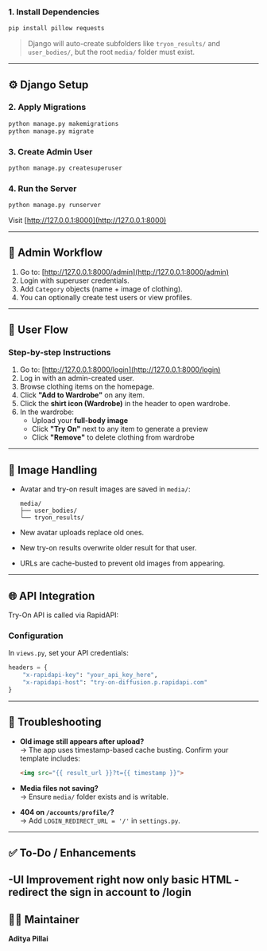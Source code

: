 ### 1. Install Dependencies

```bash
pip install pillow requests
```


> Django will auto-create subfolders like `tryon_results/` and `user_bodies/`, but the root `media/` folder must exist.

---

## ⚙️ Django Setup

### 2. Apply Migrations

```bash
python manage.py makemigrations
python manage.py migrate
```

### 3. Create Admin User

```bash
python manage.py createsuperuser
```

### 4. Run the Server

```bash
python manage.py runserver
```

Visit [http://127.0.0.1:8000](http://127.0.0.1:8000)

---

## 🔐 Admin Workflow

1. Go to: [http://127.0.0.1:8000/admin](http://127.0.0.1:8000/admin)
2. Login with superuser credentials.
3. Add `Category` objects (name + image of clothing).
4. You can optionally create test users or view profiles.

---

## 👤 User Flow

### Step-by-step Instructions

1. Go to: [http://127.0.0.1:8000/login](http://127.0.0.1:8000/login)
2. Log in with an admin-created user.
3. Browse clothing items on the homepage.
4. Click **"Add to Wardrobe"** on any item.
5. Click the **shirt icon (Wardrobe)** in the header to open wardrobe.
6. In the wardrobe:
   - Upload your **full-body image**
   - Click **"Try On"** next to any item to generate a preview
   - Click **"Remove"** to delete clothing from wardrobe

---

## 📸 Image Handling

- Avatar and try-on result images are saved in `media/`:
  ```
  media/
  ├── user_bodies/
  └── tryon_results/
  ```

- New avatar uploads replace old ones.
- New try-on results overwrite older result for that user.
- URLs are cache-busted to prevent old images from appearing.

---

## 🌐 API Integration

Try-On API is called via RapidAPI:

### Configuration

In `views.py`, set your API credentials:

```python
headers = {
    "x-rapidapi-key": "your_api_key_here",
    "x-rapidapi-host": "try-on-diffusion.p.rapidapi.com"
}
```

---


## 🚫 Troubleshooting

- **Old image still appears after upload?**  
  → The app uses timestamp-based cache busting. Confirm your template includes:
  ```html
  <img src="{{ result_url }}?t={{ timestamp }}">
  ```

- **Media files not saving?**  
  → Ensure `media/` folder exists and is writable.

- **404 on `/accounts/profile/`?**  
  → Add `LOGIN_REDIRECT_URL = '/'` in `settings.py`.

---

## ✅ To-Do / Enhancements

-UI Improvement right now only basic HTML
-redirect the sign in account to /login
---


## 🙋‍♂️ Maintainer

**Aditya Pillai**
